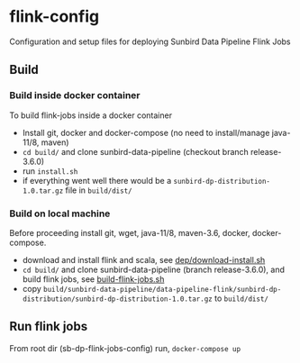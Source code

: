 # flink-config
Configuration and setup files for deploying Sunbird Data Pipeline Flink Jobs

## Build

### Build inside docker container

To build flink-jobs inside a docker container
- Install git, docker and docker-compose (no need to install/manage java-11/8, maven)
- `cd build/` and clone sunbird-data-pipeline (checkout branch release-3.6.0)
- run `install.sh`
- if everything went well there would be a `sunbird-dp-distribution-1.0.tar.gz` file in `build/dist/`

### Build on local machine

Before proceeding install git, wget, java-11/8, maven-3.6, docker, docker-compose.
- download and install flink and scala, see [dep/download-install.sh](dep/download-install.sh)
- `cd build/` and clone sunbird-data-pipeline (branch release-3.6.0), and build flink jobs, see [build-flink-jobs.sh](build-flink-jobs.sh)
- copy `build/sunbird-data-pipeline/data-pipeline-flink/sunbird-dp-distribution/sunbird-dp-distribution-1.0.tar.gz` to `build/dist/`

## Run flink jobs

From root dir (sb-dp-flink-jobs-config) run, `docker-compose up`
